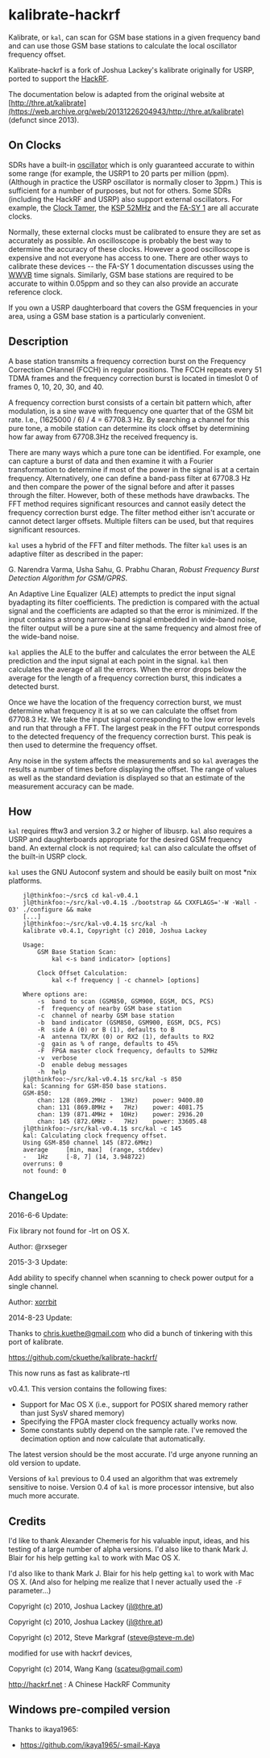 # kalibrate-hackrf

Kalibrate, or `kal`, can scan for GSM base stations in a given frequency band and
can use those GSM base stations to calculate the local oscillator frequency
offset.

Kalibrate-hackrf is a fork of Joshua Lackey's kalibrate originally for USRP, ported
to support the [HackRF](https://greatscottgadgets.com/hackrf/). 

The documentation below is adapted from the original website at
[http://thre.at/kalibrate](https://web.archive.org/web/20131226204943/http://thre.at/kalibrate)
(defunct since 2013).


## On Clocks

SDRs have a built-in
[oscillator](http://en.wikipedia.org/wiki/Electronic_oscillator) which is only
guaranteed accurate to within some range (for example, the USRP1 to 20 parts per million (ppm). (Although in practice
the USRP oscillator is normally closer to 3ppm.) This is sufficient for a number
of purposes, but not for others. Some SDRs (including the HackRF and USRP) also support external
oscillators. For example, the [Clock Tamer](http://code.google.com/p/clock-tamer/),
the [KSP 52MHz](https://web.archive.org/web/20100518194722/http://kestrelsignalprocessing.mybigcommerce.com/products/52MHz-clock-generator.html)
and the [FA-SY 1](https://web.archive.org/web/20101221022021/http://www.box73.de/catalog/product_info.php?products_id=1869)
are all accurate clocks.

Normally, these external clocks must be calibrated to ensure they are set as
accurately as possible. An oscilloscope is probably the best way to determine
the accuracy of these clocks. However a good oscilloscope is expensive and not
everyone has access to one. There are other ways to calibrate these devices --
the FA-SY 1 documentation discusses using the [WWVB](http://en.wikipedia.org/wiki/WWVB)
time signals. Similarly, GSM base stations are required to be accurate to within
0.05ppm and so they can also provide an accurate reference clock.

If you own a USRP daughterboard that covers the GSM frequencies in your area,
using a GSM base station is a particularly convenient.

## Description

A base station transmits a frequency correction burst on the Frequency Correction
CHannel (FCCH) in regular positions. The FCCH repeats every 51 TDMA frames and the
frequency correction burst is located in timeslot 0 of frames 0, 10, 20, 30, and 40.

A frequency correction burst consists of a certain bit pattern which, after
modulation, is a sine wave with frequency one quarter that of the GSM bit rate.
I.e., (1625000 / 6) / 4 = 67708.3 Hz. By searching a channel for this pure tone,
a mobile station can determine its clock offset by determining how far away from
67708.3Hz the received frequency is.

There are many ways which a pure tone can be identified. For example, one can
capture a burst of data and then examine it with a Fourier transformation to
determine if most of the power in the signal is at a certain frequency.
Alternatively, one can define a band-pass filter at 67708.3 Hz and then compare
the power of the signal before and after it passes through the filter. However,
both of these methods have drawbacks. The FFT method requires significant resources
and cannot easily detect the frequency correction burst edge. The filter method
either isn't accurate or cannot detect larger offsets. Multiple filters can be
used, but that requires significant resources.

`kal` uses a hybrid of the FFT and filter methods. The filter `kal` uses is an
adaptive filter as described in the paper:

G. Narendra Varma, Usha Sahu, G. Prabhu Charan, _Robust Frequency Burst Detection Algorithm for GSM/GPRS_.

An Adaptive Line Equalizer (ALE) attempts to predict the input signal byadapting
its filter coefficients. The prediction is compared with the actual signal and the
coefficients are adapted so that the error is minimized. If the input contains a
strong narrow-band signal embedded in wide-band noise, the filter output will be
a pure sine at the same frequency and almost free of the wide-band noise.

`kal` applies the ALE to the buffer and calculates the error between the ALE prediction
and the input signal at each point in the signal. `kal` then calculates the average
of all the errors. When the error drops below the average for the length of a
frequency correction burst, this indicates a detected burst.

Once we have the location of the frequency correction burst, we must determine what
frequency it is at so we can calculate the offset from 67708.3 Hz. We take the
input signal corresponding to the low error levels and run that through a FFT.
The largest peak in the FFT output corresponds to the detected frequency of the
frequency correction burst. This peak is then used to determine the frequency offset.

Any noise in the system affects the measurements and so `kal` averages the results
a number of times before displaying the offset. The range of values as well as the
standard deviation is displayed so that an estimate of the measurement accuracy
can be made.

## How

`kal` requires fftw3 and version 3.2 or higher of libusrp. `kal` also requires a
USRP and daughterboards appropriate for the desired GSM frequency band. An external clock is not required; `kal` can also calculate the offset of the built-in USRP clock.

`kal` uses the GNU Autoconf system and should be easily built on most *nix platforms.

		jl@thinkfoo:~/src$ cd kal-v0.4.1
		jl@thinkfoo:~/src/kal-v0.4.1$ ./bootstrap && CXXFLAGS='-W -Wall -O3' ./configure && make
		[...]
		jl@thinkfoo:~/src/kal-v0.4.1$ src/kal -h
		kalibrate v0.4.1, Copyright (c) 2010, Joshua Lackey

		Usage:
			GSM Base Station Scan:
				kal <-s band indicator> [options]

			Clock Offset Calculation:
				kal <-f frequency | -c channel> [options]

		Where options are:
			-s	band to scan (GSM850, GSM900, EGSM, DCS, PCS)
			-f	frequency of nearby GSM base station
			-c	channel of nearby GSM base station
			-b	band indicator (GSM850, GSM900, EGSM, DCS, PCS)
			-R	side A (0) or B (1), defaults to B
			-A	antenna TX/RX (0) or RX2 (1), defaults to RX2
			-g	gain as % of range, defaults to 45%
			-F	FPGA master clock frequency, defaults to 52MHz
			-v	verbose
			-D	enable debug messages
			-h	help
		jl@thinkfoo:~/src/kal-v0.4.1$ src/kal -s 850
		kal: Scanning for GSM-850 base stations.
		GSM-850:
			chan: 128 (869.2MHz -  13Hz)	power: 9400.80
			chan: 131 (869.8MHz +   7Hz)	power: 4081.75
			chan: 139 (871.4MHz +  10Hz)	power: 2936.20
			chan: 145 (872.6MHz -   7Hz)	power: 33605.48
		jl@thinkfoo:~/src/kal-v0.4.1$ src/kal -c 145
		kal: Calculating clock frequency offset.
		Using GSM-850 channel 145 (872.6MHz)
		average		[min, max]	(range, stddev)
		-   1Hz		[-8, 7]	(14, 3.948722)
		overruns: 0
		not found: 0


## ChangeLog

2016-6-6 Update:

Fix library not found for -lrt on OS X. 

Author: @rxseger 

2015-3-3 Update:

Add ability to specify channel when scanning to check power output for a single channel.

Author: [xorrbit](https://github.com/xorrbit)

2014-8-23 Update:

Thanks to chris.kuethe@gmail.com who did a bunch of tinkering with this port of kalibrate.

https://github.com/ckuethe/kalibrate-hackrf/

This now runs as fast as kalibrate-rtl

v0.4.1\. This version contains the following fixes:

*   Support for Mac OS X (i.e., support for POSIX shared memory rather than just SysV shared memory)
*   Specifying the FPGA master clock frequency actually works now.
*   Some constants subtly depend on the sample rate. I've removed the decimation option and now calculate that automatically.

The latest version should be the most accurate. I'd urge anyone running an old version to update.

Versions of `kal` previous to 0.4 used an algorithm that was extremely sensitive to noise. Version 0.4 of `kal` is more processor intensive, but also much more accurate.


## Credits

I'd like to thank Alexander Chemeris for his valuable input, ideas, and his testing of a large number of alpha versions. I'd also like to thank Mark J. Blair for his help getting `kal` to work with Mac OS X.

I'd also like to thank Mark J. Blair for his help getting `kal` to work with Mac OS X. (And also for helping me realize that I never actually used the `-F` parameter...)

Copyright (c) 2010, Joshua Lackey ([jl@thre.at](mailto:jl@thre.at))

Copyright (c) 2010, Joshua Lackey (jl@thre.at)

Copyright (c) 2012, Steve Markgraf (steve@steve-m.de) 


modified for use with hackrf devices,

Copyright (c) 2014, Wang Kang (scateu@gmail.com) 

http://hackrf.net  : A Chinese HackRF Community


## Windows pre-compiled version

Thanks to ikaya1965:
 - <https://github.com/ikaya1965/-smail-Kaya>

